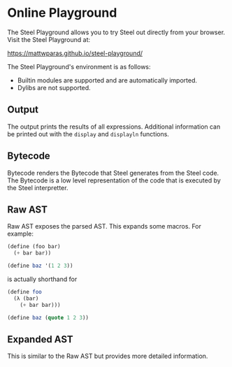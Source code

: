 # Online Playground

The Steel Playground allows you to try Steel out directly from your browser. Visit the Steel Playground at:

<https://mattwparas.github.io/steel-playground/>

The Steel Playground's environment is as follows:

- Builtin modules are supported and are automatically imported.
- Dylibs are not supported.

## Output

The output prints the results of all expressions. Additional
information can be printed out with the `display` and `displayln`
functions.

## Bytecode

Bytecode renders the Bytecode that Steel generates from the Steel
code. The Bytecode is a low level representation of the code that is
executed by the Steel interpretter.

## Raw AST

Raw AST exposes the parsed AST. This expands some macros. For example:

```scheme
(define (foo bar)
  (+ bar bar))

(define baz '(1 2 3))
```

is actually shorthand for

```scheme
(define foo
  (λ (bar)
    (+ bar bar)))

(define baz (quote 1 2 3))
```

## Expanded AST

This is similar to the Raw AST but provides more detailed information.
